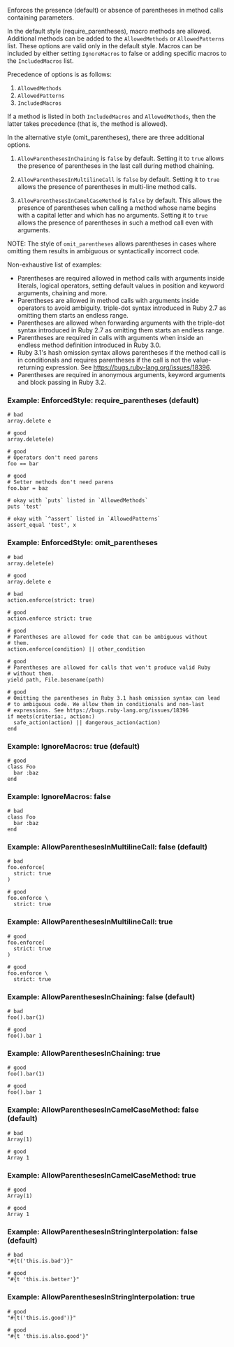 Enforces the presence (default) or absence of parentheses in
method calls containing parameters.

In the default style (require_parentheses), macro methods are allowed.
Additional methods can be added to the `AllowedMethods` or
`AllowedPatterns` list. These options are valid only in the default
style. Macros can be included by either setting `IgnoreMacros` to false
or adding specific macros to the `IncludedMacros` list.

Precedence of options is as follows:

1. `AllowedMethods`
2. `AllowedPatterns`
3. `IncludedMacros`

If a method is listed in both `IncludedMacros` and `AllowedMethods`,
then the latter takes precedence (that is, the method is allowed).

In the alternative style (omit_parentheses), there are three additional
options.

1. `AllowParenthesesInChaining` is `false` by default. Setting it to
     `true` allows the presence of parentheses in the last call during
     method chaining.

2. `AllowParenthesesInMultilineCall` is `false` by default. Setting it
      to `true` allows the presence of parentheses in multi-line method
      calls.

3. `AllowParenthesesInCamelCaseMethod` is `false` by default. This
      allows the presence of parentheses when calling a method whose name
      begins with a capital letter and which has no arguments. Setting it
      to `true` allows the presence of parentheses in such a method call
      even with arguments.

NOTE: The style of `omit_parentheses` allows parentheses in cases where
omitting them results in ambiguous or syntactically incorrect code.

Non-exhaustive list of examples:

- Parentheses are required allowed in method calls with arguments inside
    literals, logical operators, setting default values in position and
    keyword arguments, chaining and more.
- Parentheses are allowed in method calls with arguments inside
    operators to avoid ambiguity.
    triple-dot syntax introduced in Ruby 2.7 as omitting them starts an
    endless range.
- Parentheses are allowed when forwarding arguments with the
    triple-dot syntax introduced in Ruby 2.7 as omitting them starts an
    endless range.
- Parentheses are required in calls with arguments when inside an
    endless method definition introduced in Ruby 3.0.
- Ruby 3.1's hash omission syntax allows parentheses if the method call
    is in conditionals and requires parentheses if the call
    is not the value-returning expression. See
    https://bugs.ruby-lang.org/issues/18396.
- Parentheses are required in anonymous arguments, keyword arguments
    and block passing in Ruby 3.2.

### Example: EnforcedStyle: require_parentheses (default)

    # bad
    array.delete e

    # good
    array.delete(e)

    # good
    # Operators don't need parens
    foo == bar

    # good
    # Setter methods don't need parens
    foo.bar = baz

    # okay with `puts` listed in `AllowedMethods`
    puts 'test'

    # okay with `^assert` listed in `AllowedPatterns`
    assert_equal 'test', x

### Example: EnforcedStyle: omit_parentheses

    # bad
    array.delete(e)

    # good
    array.delete e

    # bad
    action.enforce(strict: true)

    # good
    action.enforce strict: true

    # good
    # Parentheses are allowed for code that can be ambiguous without
    # them.
    action.enforce(condition) || other_condition

    # good
    # Parentheses are allowed for calls that won't produce valid Ruby
    # without them.
    yield path, File.basename(path)

    # good
    # Omitting the parentheses in Ruby 3.1 hash omission syntax can lead
    # to ambiguous code. We allow them in conditionals and non-last
    # expressions. See https://bugs.ruby-lang.org/issues/18396
    if meets(criteria:, action:)
      safe_action(action) || dangerous_action(action)
    end

### Example: IgnoreMacros: true (default)

    # good
    class Foo
      bar :baz
    end

### Example: IgnoreMacros: false

    # bad
    class Foo
      bar :baz
    end

### Example: AllowParenthesesInMultilineCall: false (default)

    # bad
    foo.enforce(
      strict: true
    )

    # good
    foo.enforce \
      strict: true

### Example: AllowParenthesesInMultilineCall: true

    # good
    foo.enforce(
      strict: true
    )

    # good
    foo.enforce \
      strict: true

### Example: AllowParenthesesInChaining: false (default)

    # bad
    foo().bar(1)

    # good
    foo().bar 1

### Example: AllowParenthesesInChaining: true

    # good
    foo().bar(1)

    # good
    foo().bar 1

### Example: AllowParenthesesInCamelCaseMethod: false (default)

    # bad
    Array(1)

    # good
    Array 1

### Example: AllowParenthesesInCamelCaseMethod: true

    # good
    Array(1)

    # good
    Array 1

### Example: AllowParenthesesInStringInterpolation: false (default)

    # bad
    "#{t('this.is.bad')}"

    # good
    "#{t 'this.is.better'}"

### Example: AllowParenthesesInStringInterpolation: true

    # good
    "#{t('this.is.good')}"

    # good
    "#{t 'this.is.also.good'}"